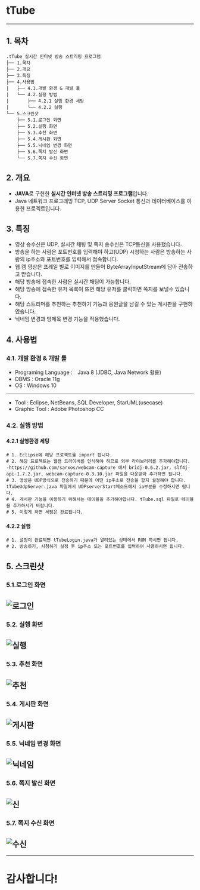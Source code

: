 # tTube

-------------
## 1. 목차
```
.tTube 실시간 인터넷 방송 스트리밍 프로그램
├── 1.목차
├── 2.개요
├── 3.특징
├── 4.사용법
|   ├── 4.1.개발 환경 & 개발 툴
|   └── 4.2.실행 방법
|       ├── 4.2.1 실행 환경 세팅
|       └── 4.2.2 실행
└── 5.스크린샷
    ├── 5.1.로그인 화면
    ├── 5.2.실행 화면
    ├── 5.3.추천 화면
    ├── 5.4.게시판 화면
    ├── 5.5.닉네임 변경 화면
    ├── 5.6.쪽지 발신 화면
    └── 5.7.쪽지 수신 화면
```



## 2. 개요
 - **JAVA**로 구현한 **실시간 인터넷 방송 스트리밍 프로그램**입니다. 
 - Java 네트워크 프로그래밍 TCP, UDP Server Socket 통신과 데이터베이스를 이용한 프로젝트입니다.


 
## 3. 특징
- 영상 송수신은 UDP, 실시간 채팅 및 쪽지 송수신은 TCP통신을 사용했습니다.
- 방송을 하는 사람은 포트번호를 입력해야 하고(UDP) 시청하는 사람은 방송하는 사람의 ip주소와 포트번호를 입력해서 접속합니다.
- 웹 캠 영상은 프레일 별로 이미지를 만들어 ByteArrayInputStream에 담아 전송하고 받습니다.
- 해당 방송에 접속한 사람은 실시간 채팅이 가능합니다.
- 해당 방송에 접속한 유저 목록이 뜨면 해당 유저를 클릭하면 쪽지를 보낼수 있습니다.
- 해당 스트리머를 추천하는 추천하기 기능과 응원글을 남길 수 있는 게시판을 구현하였습니다.
- 닉네임 변경과 방제목 변경 기능을 적용했습니다.



## 4. 사용법
### 4.1. 개발 환경 & 개발 툴
- Programing Language :　Java 8 (JDBC, Java Network 활용) 
- DBMS : Oracle 11g
- OS : Windows 10
-----------------------------------------------------------------------------
- Tool : Eclipse, NetBeans, SQL Developer, StarUML(usecase) 
- Graphic Tool : Adobe Photoshop CC



### 4.2. 실행 방법
#### 4.2.1 실행환경 세팅
```
# 1. Eclipse에 해당 프로젝트를 import 합니다.
# 2. 해당 프로젝트는 웹캠 드라이버를 인식해야 하므로 외부 라이브러리를 추가해야합니다.
-https://github.com/sarxos/webcam-capture 에서 bridj-0.6.2.jar, slf4j-api-1.7.2.jar, webcam-capture-0.3.10.jar 파일을 다운받아 추가하면 됩니다.
# 3. 영상은 UDP방식으로 전송하기 때문에 어떤 ip주소로 전송을 할지 설정해야 합니다. tTubeUdpServer.java 파일에서 UDPserverStart메소드에서 ia부분을 수정하시면 됩니다.
# 4. 게시판 기능을 이용하기 위해서는 테이블을 추가해야합니다. tTube.sql 파일로 테이블을 추가하시기 바랍니다.
# 5. 이렇게 하면 세팅은 완료됩니다.
```
#### 4.2.2 실행
```
# 1. 설정이 완료되면 tTubeLogin.java가 열려있는 상태에서 RUN 하시면 됩니다.
# 2. 방송하기, 시청하기 설정 후 ip주소 또는 포트번호를 입력하여 사용하시면 됩니다.
```


## 5. 스크린샷

### 5.1.로그인 화면
 ![로그인](./screenshot/login.PNG)
 -------------

### 5.2. 실행 화면
 ![실행](./screenshot/play.PNG)
 -------------
 
 ### 5.3. 추천 화면
 ![추천](./screenshot/like.PNG)
 -------------
  
 ### 5.4. 게시판 화면
 ![게시판](./screenshot/board.PNG)
 -------------
  
 ### 5.5. 닉네임 변경 화면
 ![닉네임](./screenshot/change.PNG)
 -------------
 
  ### 5.6. 쪽지 발신 화면
 ![신](./screenshot/msg1.PNG)
 -------------
 
  ### 5.7. 쪽지 수신 화면
 ![수신](./screenshot/msg2.PNG)
 -------------
 
------------------------------------------------------------------------------
# 감사합니다!
